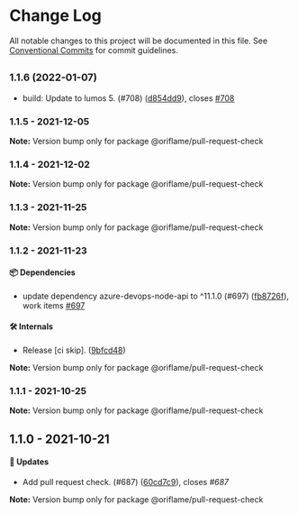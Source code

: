 # Change Log

All notable changes to this project will be documented in this file.
See [Conventional Commits](https://conventionalcommits.org) for commit guidelines.

## <small>1.1.6 (2022-01-07)</small>

* build: Update to lumos 5. (#708) ([d854dd9](https://github.com/Oriflame/conventional-changelog-tools/commit/d854dd9)), closes [#708](https://github.com/Oriflame/conventional-changelog-tools/issues/708)





### 1.1.5 - 2021-12-05

**Note:** Version bump only for package @oriflame/pull-request-check





### 1.1.4 - 2021-12-02

**Note:** Version bump only for package @oriflame/pull-request-check





### 1.1.3 - 2021-11-25

**Note:** Version bump only for package @oriflame/pull-request-check





### 1.1.2 - 2021-11-23

#### 📦 Dependencies

- update dependency azure-devops-node-api to ^11.1.0 (#697) ([fb8726f](https://github.com/Oriflame/conventional-changelog-tools/commit/fb8726fcdc49aa217cdf850db259bfbd5a8a9762)), work items [#697](https://github.com/Oriflame/conventional-changelog-tools/issues/697)

#### 🛠 Internals

- Release [ci skip]. ([9bfcd48](https://github.com/Oriflame/conventional-changelog-tools/commit/9bfcd48744a06bd26f3077e951be54dc67ca1e66))

**Note:** Version bump only for package @oriflame/pull-request-check





### 1.1.1 - 2021-10-25

**Note:** Version bump only for package @oriflame/pull-request-check





## 1.1.0 - 2021-10-21

#### 🚀 Updates

- Add pull request check. (#687) ([60cd7c9](https://github.com/Oriflame/conventional-changelog-tools/commit/60cd7c9d1df56adf6bd4b87901f0b6fd39d44e01)), closes  _#687_

**Note:** Version bump only for package @oriflame/pull-request-check
